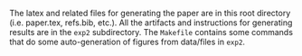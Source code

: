 
The latex and related files for generating the paper are in this root
directory (i.e. paper.tex, refs.bib, etc.).  All the artifacts and
instructions for generating results are in the ``exp2`` subdirectory.  The
``Makefile`` contains some commands that do some auto-generation of figures
from data/files in ``exp2``.
